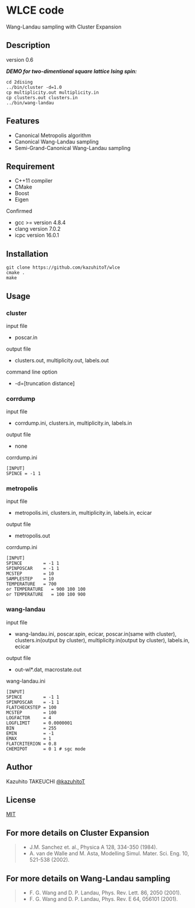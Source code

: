 # WLCE code

Wang-Landau sampling with Cluster Expansion

## Description
version 0.6

***DEMO for two-dimentional square lattice Ising spin:***

```
cd 2dising
../bin/cluster -d=1.0
cp multiplicity.out multiplicity.in
cp clusters.out clusters.in
../bin/wang-landau
```

## Features
- Canonical Metropolis algorithm
- Canonical Wang-Landau sampling
- Semi-Grand-Canonical  Wang-Landau sampling

## Requirement

- C++11 compiler
- CMake
- Boost
- Eigen

Confirmed
- gcc >= version 4.8.4
- clang version 7.0.2
- icpc version 16.0.1

## Installation

```
git clone https://github.com/kazuhitoT/wlce
cmake .
make
```

## Usage

### cluster
input file
- poscar.in

output file
- clusters.out, multiplicity.out, labels.out

command line option
- -d=[truncation distance]

### corrdump
input file
- corrdump.ini, clusters.in, multiplicity.in, labels.in

output file
- none

corrdump.ini
```
[INPUT]
SPINCE = -1 1
```

### metropolis
input file
- metropolis.ini, clusters.in, multiplicity.in, labels.in, ecicar

output file
- metropolis.out

corrdump.ini
```
[INPUT]
SPINCE        = -1 1
SPINPOSCAR    = -1 1
MCSTEP        = 10
SAMPLESTEP    = 10
TEMPERATURE   = 700
or TEMPERATURE   = 900 100 100
or TEMPERATURE   = 100 100 900
```

### wang-landau
input file
-   wang-landau.ini, poscar.spin, ecicar, poscar.in(same with cluster), clusters.in(output by cluster), multiplicity.in(output by cluster), labels.in, ecicar

output file
- out-wl*.dat, macrostate.out

wang-landau.ini
```
[INPUT]
SPINCE        = -1 1
SPINPOSCAR    = -1 1
FLATCHECKSTEP = 100
MCSTEP        = 100
LOGFACTOR     = 4
LOGFLIMIT     = 0.0000001
BIN           = 255
EMIN          = -1
EMAX          = 1
FLATCRITERION = 0.8
CHEMIPOT      = 0 1 # sgc mode
```


## Author

Kazuhito TAKEUCHI
[@kazuhitoT](https://github.com/kazuhitoT)

## License
[MIT](https://opensource.org/licenses/mit-license.php)


## For more details on Cluster Expansion
> * J.M. Sanchez et. al., Physica A 128, 334-350 (1984).
> * A. van de Walle and M. Asta, Modelling Simul. Mater. Sci. Eng. 10, 521-538 (2002).


## For more details on Wang-Landau sampling
> * F. G. Wang and D. P. Landau, Phys. Rev. Lett. 86, 2050 (2001).
> * F. G. Wang and D. P. Landau, Phys. Rev. E 64, 056101 (2001).
